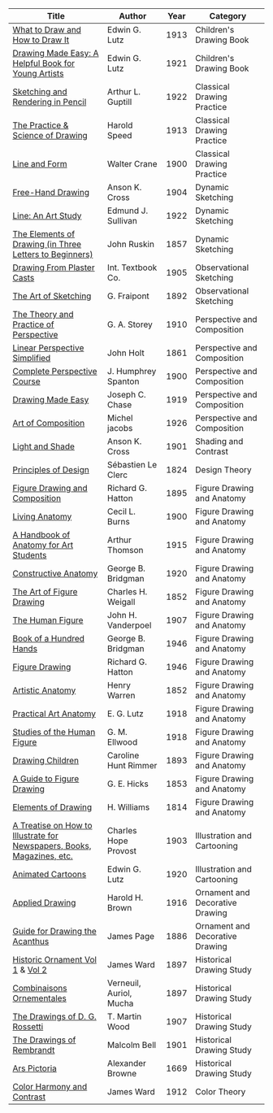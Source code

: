 | Title | Author | Year | Category |
|---|---|---|---|
|[What to Draw and How to Draw It](https://archive.org/download/whattodrawhowtod00lutz/whattodrawhowtod00lutz.pdf)                                       |Edwin G. Lutz          |1913|Children's Drawing Book         |
|[Drawing Made Easy: A Helpful Book for Young Artists](https://archive.org/download/drawingmadeeasyh00lutz/drawingmadeeasyh00lutz.pdf)                   |Edwin G. Lutz          |1921|Children's Drawing Book         |
|[Sketching and Rendering in Pencil](https://archive.org/download/sketchingrenderi00guptuoft/sketchingrenderi00guptuoft.pdf)                                     |Arthur L. Guptill      |1922|Classical Drawing Practice      |
|[The Practice & Science of Drawing](https://www.gutenberg.org/files/14264/14264-h/14264-h.htm)                                     |Harold Speed           |1913|Classical Drawing Practice      |
|[Line and Form](https://www.gutenberg.org/files/25290/25290-h/25290-h.htm)                                                         |Walter Crane           |1900|Classical Drawing Practice      |
|[Free-Hand Drawing](https://www.google.com.bd/books/edition/Free_hand_Drawing/KbhpAAAAMAAJ)                                                     |Anson K. Cross         |1904|Dynamic Sketching               |
|[Line: An Art Study](https://archive.org/download/lineartstudy00sulluoft/lineartstudy00sulluoft.pdf)                                                    |Edmund J. Sullivan     |1922|Dynamic Sketching               |
|[The Elements of Drawing (in Three Letters to Beginners)](https://www.gutenberg.org/ebooks/30325.html.images)               |John Ruskin            |1857|Dynamic Sketching               |
|[Drawing From Plaster Casts](https://drawingbooks.org/epubs/b_plaster/dev_working.html)                                            |Int. Textbook Co.      |1905|Observational Sketching         |
|[The Art of Sketching](https://archive.org/download/in.ernet.dli.2015.127797/2015.127797.The-Art-Of-Making-And-Using-Sketches.pdf)                                                  |G. Fraipont            |1892|Observational Sketching         |
|[The Theory and Practice of Perspective](https://www.gutenberg.org/cache/epub/20165/pg20165-images.html)                                |G. A. Storey           |1910|Perspective and Composition     |
|[Linear Perspective Simplified](https://www.google.com/books/edition/Linear_perspective_simplified/YS8DAAAAQAAJ)                                         |John Holt              |1861|Perspective and Composition     |
|[Complete Perspective Course](https://archive.org/download/completeperspect00spanuoft/completeperspect00spanuoft.pdf)                                           |J. Humphrey Spanton    |1900|Perspective and Composition     |
|[Drawing Made Easy](https://archive.org/download/drawingmadeeasy00chas/drawingmadeeasy00chas.pdf)                                                     |Joseph C. Chase        |1919|Perspective and Composition     |
|[Art of Composition](https://archive.org/download/artofcomposition00jacouoft/artofcomposition00jacouoft.pdf)                                                    |Michel jacobs          |1926|Perspective and Composition     |
|[Light and Shade](https://archive.org/download/lightandshade00crosgoog/lightandshade00crosgoog.pdf)                                                       |Anson K. Cross         |1901|Shading and Contrast            |
|[Principles of Design](https://archive.org/download/principlesofdesi00lecl_0/principlesofdesi00lecl_0.pdf)                                                  |Sébastien Le Clerc     |1824|Design Theory                   |
|[Figure Drawing and Composition](https://archive.org/download/figuredrawingcom00hatt/figuredrawingcom00hatt.pdf)                                        |Richard G. Hatton      |1895|Figure Drawing and Anatomy      |
|[Living Anatomy](https://archive.org/download/cu31924020548586/cu31924020548586.pdf)                                                        |Cecil L. Burns         |1900|Figure Drawing and Anatomy      |
|[A Handbook of Anatomy for Art Students](https://archive.org/download/handbookofanatom00thom/handbookofanatom00thom.pdf)                                |Arthur Thomson         |1915|Figure Drawing and Anatomy      |
|[Constructive Anatomy](https://www.scott-eaton.com/outgoing/books/George-Bridgman-Constructive-Anatomy.pdf)                                                  |George B. Bridgman     |1920|Figure Drawing and Anatomy      |
|[The Art of Figure Drawing](https://archive.org/download/artoffiguredrawi00weig/artoffiguredrawi00weig.pdf)                                             |Charles H. Weigall     |1852|Figure Drawing and Anatomy      |
|[The Human Figure](https://archive.org/download/humanfigure00vanduoft/humanfigure00vanduoft.pdf)                                                      |John H. Vanderpoel     |1907|Figure Drawing and Anatomy      |
|[Book of a Hundred Hands](https://archive.org/download/TheBookOfAHundredHands/TheBookOfAHundredHands.pdf)                                               |George B. Bridgman     |1946|Figure Drawing and Anatomy      |
|[Figure Drawing](https://archive.org/download/figuredrawingcom00hatt/figuredrawingcom00hatt.pdf)                                                        |Richard G. Hatton      |1946|Figure Drawing and Anatomy      |
|[Artistic Anatomy](https://archive.org/download/artisticanatomyo00warr_1/artisticanatomyo00warr_1.pdf)                                                      |Henry Warren           |1852|Figure Drawing and Anatomy      |
|[Practical Art Anatomy](https://archive.org/download/practicalartanat00lutz/practicalartanat00lutz.pdf)                                                 |E. G. Lutz             |1918|Figure Drawing and Anatomy      |
|[Studies of the Human Figure](https://archive.org/download/studiesofhumanfi00ellw/studiesofhumanfi00ellw.pdf)                                           |G. M. Ellwood          |1918|Figure Drawing and Anatomy      |
|[Drawing Children](https://archive.org/download/figuredrawingfor00rimm/figuredrawingfor00rimm.pdf)                                                      |Caroline Hunt Rimmer   |1893|Figure Drawing and Anatomy      |
|[A Guide to Figure Drawing](https://archive.org/download/aguidetofigured00hickgoog/aguidetofigured00hickgoog.pdf)                                             |G. E. Hicks            |1853|Figure Drawing and Anatomy      |
|[Elements of Drawing](https://archive.org/download/elementsofdrawin00will/elementsofdrawin00will.pdf)                                                   |H. Williams            |1814|Figure Drawing and Anatomy      |
|[A Treatise on How to Illustrate for Newspapers, Books, Magazines, etc.](https://archive.org/download/atreatiseonhowt00provgoog/atreatiseonhowt00provgoog.pdf)|Charles Hope Provost   |1903|Illustration and Cartooning     |
|[Animated Cartoons](https://archive.org/download/cu31924075701304/cu31924075701304.pdf)                                                     |Edwin G. Lutz          |1920|Illustration and Cartooning     |
|[Applied Drawing](https://archive.org/download/applieddrawing00brow/applieddrawing00brow.pdf)                                                       |Harold H. Brown        |1916|Ornament and Decorative Drawing |
|[Guide for Drawing the Acanthus](https://archive.org/download/guidefordrawinga00pagerich/guidefordrawinga00pagerich.pdf)                                        |James Page             |1886|Ornament and Decorative Drawing |
|[Historic Ornament Vol 1](https://www.gutenberg.org/cache/epub/59746/pg59746-images.html) & [Vol 2](https://www.gutenberg.org/cache/epub/59971/pg59971-images.html)                                                     |James Ward             |1897|Historical Drawing Study        |
|[Combinaisons Ornementales](https://archive.org/download/CombinaisonsOrnementales/CombinaisonsOrnementales.pdf)                                             |Verneuil, Auriol, Mucha|1897|Historical Drawing Study   |
|[The Drawings of D. G. Rossetti](https://www.gutenberg.org/cache/epub/46087/pg46087-images.html)                                        |T. Martin Wood         |1907|Historical Drawing Study        |
|[The Drawings of Rembrandt](https://archive.org/download/drawingsofrembra00bell/drawingsofrembra00bell.pdf)                                             |Malcolm Bell           |1901|Historical Drawing Study        |
|[Ars Pictoria](https://archive.org/download/gri_arspictoriao00brow/gri_arspictoriao00brow.pdf)                                                          |Alexander Browne       |1669|Historical Drawing Study        |
|[Color Harmony and Contrast](https://archive.org/download/colourharmonycon00ward/colourharmonycon00ward.pdf)                                            |James Ward             |1912| Color Theory                    |
